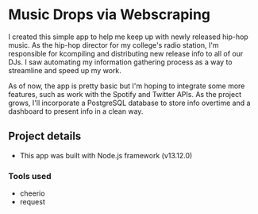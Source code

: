 # Music Drops via Webscraping
I created this simple app to help me keep up with newly released hip-hop music. As the hip-hop director for my college's radio station, I'm responsible for kcompiling and distributing new release info to all of our DJs. I saw automating my information gathering process as a way to streamline and speed up my work. 

As of now, the app is pretty basic but I'm hoping to integrate some more features, such as work with the Spotify and Twitter APIs. As the project grows, I'll incorporate a PostgreSQL database to store info overtime and a dashboard to present info in a clean way.

## Project details
- This app was built with Node.js framework (v13.12.0)

### Tools used
- cheerio
- request